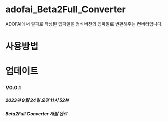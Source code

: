 # adofai_Beta2Full_Converter
ADOFAI에서 알파로 작성된 맵파일을 정식버전의 맵파일로 변환해주는 컨버터입니다.

# 사용방법

# 업데이트
### V0.0.1
##### 2023년 9월 24일 오전 11시 52분
##### Beta2Full Converter 개발 완료
